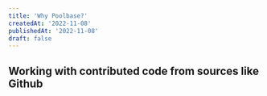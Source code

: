 ```yaml
---
title: 'Why Poolbase?'
createdAt: '2022-11-08'
publishedAt: '2022-11-08'
draft: false
---
```


## Working with contributed code from sources like Github
